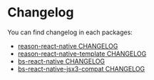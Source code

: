 # Changelog

You can find changelog in each packages:

- [reason-react-native CHANGELOG](./reason-react-native/CHANGELOG.md)
- [reason-react-native-template CHANGELOG](./reason-react-native-template/CHANGELOG.md)
- [bs-react-native CHANGELOG](./bs-react-native/CHANGELOG.md)
- [bs-react-native-jsx3-compat CHANGELOG](./bs-react-native-jsx3-compat/CHANGELOG.md)

